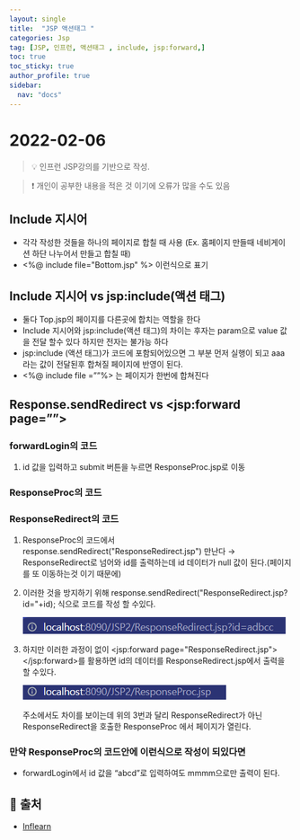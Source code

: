 ```yaml
---
layout: single
title:  "JSP 액션태그 "
categories: Jsp
tag: [JSP, 인프런, 액션태그 , include, jsp:forward,]
toc: true
toc_sticky: true
author_profile: true
sidebar:
  nav: "docs"
---
```



# 2022-02-06


<!--Quote-->
> 💡 인프런 JSP강의를 기반으로 작성.

> ❗ 개인이 공부한 내용을 적은 것 이기에 오류가 많을 수도 있음


## Include 지시어

- 각각 작성한 것들을 하나의 페이지로 합칠  때 사용 (Ex. 홈페이지 만들때 네비게이션 하단 나누어서 만들고 합칠 때)
- <%@ include file="Bottom.jsp" %> 이런식으로 표기


## Include 지시어 vs jsp:include(액션 태그)

<script src="https://gist.github.com/kimyeong96/45f5aad09e479dbf2cb2e0a8bdf901b9.js"></script>

- 둘다 Top.jsp의 페이지를 다른곳에 합치는 역할을 한다
- Include 지시어와 jsp:include(액션 태그)의 차이는 후자는 param으로 value 값을 전달 할수 있다 하지만 전자는 불가능 하다
- jsp:include (액션 태그)가 코드에 포함되어있으면 그 부분 먼저 실행이 되고 aaa 라는 값이 전달된후 합쳐질 페이지에 반영이 된다.
- <%@ include file =””%> 는 페이지가 한번에 합쳐진다

## Response.sendRedirect vs <jsp:forward page=””>

### forwardLogin의 코드

<script src="https://gist.github.com/kimyeong96/9100d4896485b73a375676345b88a277.js"></script>

1. id 값을 입력하고 submit 버튼을 누르면 ResponseProc.jsp로 이동

### ResponseProc의 코드

<script src="https://gist.github.com/kimyeong96/1fa89312c0175c2e2cde9a9dcf1585c8.js"></script>

### ResponseRedirect의 코드

<script src="https://gist.github.com/kimyeong96/f45e68024c882062b79de77f8a71adc7.js"></script>

1. ResponseProc의 코드에서 response.sendRedirect("ResponseRedirect.jsp") 만난다 → ResponseRedirect로 넘어와 id를 출력하는데 id 데이터가 null 값이 된다.(페이지를 또 이동하는것 이기 때문에)
2. 이러한 것을 방지하기 위해 response.sendRedirect("ResponseRedirect.jsp?id="+id); 식으로 코드를 작성 할 수있다.

    ![host2.png](/assets/images/posts/2022-02-06/host2.png)

3. 하지만 이러한 과정이 없이 <jsp:forward page="ResponseRedirect.jsp"></jsp:forward>를 활용하면 id의 데이터를 ResponseRedirect.jsp에서 출력을 할 수있다.

    ![host.png](/assets/images/posts/2022-02-06/host.png)

    주소에서도 차이를 보이는데 위의 3번과 달리 ResponseRedirect가 아닌 ResponseRedirect을 호출한 ResponseProc 에서 페이지가 열린다.


### 만약 ResponseProc의 코드안에 이런식으로 작성이 되있다면
<script src="https://gist.github.com/kimyeong96/1652a75692e530bed476e050bd582214.js"></script>

- forwardLogin에서 id 값을 “abcd”로 입력하여도  mmmm으로만 출력이 된다.

## 📑 출처
 - [Inflearn](https://www.inflearn.com/course/jsp-%EC%9B%B9%EA%B0%9C%EB%B0%9C-%EC%87%BC%ED%95%91%EB%AA%B0-%ED%94%84%EB%A1%9C%EA%B7%B8%EB%9E%98%EB%B0%8D/dashboard)